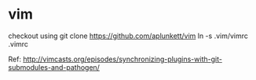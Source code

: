 # vim
checkout using git clone https://github.com/aplunkett/vim
ln -s .vim/vimrc .vimrc

Ref: http://vimcasts.org/episodes/synchronizing-plugins-with-git-submodules-and-pathogen/
